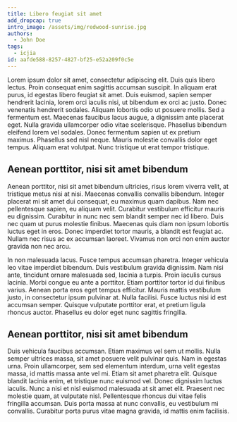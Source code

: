 ```yaml
---
title: Libero feugiat sit amet
add_dropcap: true
intro_image: /assets/img/redwood-sunrise.jpg
authors:
  - John Doe
tags:
  - icjia
id: aafde588-8257-4827-bf25-e52a209f0c5e
---
```

Lorem ipsum dolor sit amet, consectetur adipiscing elit. Duis quis libero lectus. Proin consequat enim sagittis accumsan suscipit. In aliquam erat purus, id egestas libero feugiat sit amet. Duis euismod, sapien semper hendrerit lacinia, lorem orci iaculis nisi, ut bibendum ex orci ac justo. Donec venenatis hendrerit sodales. Aliquam lobortis odio ut posuere mollis. Sed a fermentum est. Maecenas faucibus lacus augue, a dignissim ante placerat eget. Nulla gravida ullamcorper odio vitae scelerisque. Phasellus bibendum eleifend lorem vel sodales. Donec fermentum sapien ut ex pretium maximus. Phasellus sed nisl neque. Mauris molestie convallis dolor eget tempus. Aliquam erat volutpat. Nunc tristique ut erat tempor tristique.

## Aenean porttitor, nisi sit amet bibendum

Aenean porttitor, nisi sit amet bibendum ultricies, risus lorem viverra velit, at tristique metus nisi at nisi. Maecenas convallis convallis bibendum. Integer placerat mi sit amet dui consequat, eu maximus quam dapibus. Nam nec pellentesque sapien, eu aliquam velit. Curabitur vestibulum efficitur mauris eu dignissim. Curabitur in nunc nec sem blandit semper nec id libero. Duis nec quam ut purus molestie finibus. Maecenas quis diam non ipsum lobortis luctus eget in eros. Donec imperdiet tortor mauris, a blandit est feugiat ac. Nullam nec risus ac ex accumsan laoreet. Vivamus non orci non enim auctor gravida non nec arcu.

In non malesuada lacus. Fusce tempus accumsan pharetra. Integer vehicula leo vitae imperdiet bibendum. Duis vestibulum gravida dignissim. Nam nisi ante, tincidunt ornare malesuada sed, lacinia a turpis. Proin iaculis cursus lacinia. Morbi congue eu ante a porttitor. Etiam porttitor tortor id dui finibus varius. Aenean porta eros eget tempus efficitur. Mauris mattis vestibulum justo, in consectetur ipsum pulvinar at. Nulla facilisi. Fusce luctus nisi id est accumsan semper. Quisque vulputate porttitor erat, et pretium ligula rhoncus auctor. Phasellus eu dolor eget nunc sagittis fringilla.

## Aenean porttitor, nisi sit amet bibendum

Duis vehicula faucibus accumsan. Etiam maximus vel sem ut mollis. Nulla semper ultrices massa, sit amet posuere velit pulvinar quis. Nam in egestas urna. Proin ullamcorper, sem sed elementum interdum, urna velit egestas massa, id mattis massa ante vel mi. Etiam sit amet pharetra elit. Quisque blandit lacinia enim, et tristique nunc euismod vel. Donec dignissim luctus iaculis. Nunc a nisi et nisl euismod malesuada at sit amet elit. Praesent nec molestie quam, at vulputate nisl. Pellentesque rhoncus dui vitae felis fringilla accumsan. Duis porta massa at nunc convallis, eu vestibulum mi convallis. Curabitur porta purus vitae magna gravida, id mattis enim facilisis.